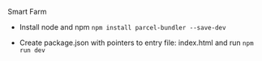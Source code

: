 Smart Farm

- Install node and npm
`npm install parcel-bundler --save-dev`

- Create package.json with pointers to entry file: index.html and run
`npm run dev`

